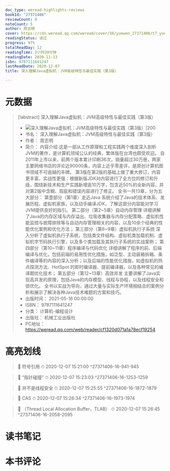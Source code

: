 ```yaml
---
doc_type: weread-highlights-reviews
bookId: "27371406"
reviewCount: 0
noteCount: 5
author: 周志明
cover: https://cdn.weread.qq.com/weread/cover/38/yuewen_27371406/t7_yuewen_273714061712826901.jpg
readingStatus: 读过
progress: 97%
totalReadDay: 12
readingTime: 2小时20分钟
readingDate: 2020-11-13
isbn: 9787111641247
lastReadDate: 2020-12-07
title: 深入理解Java虚拟机：JVM高级特性与最佳实践（第3版）

---
```

# 元数据
> [!abstract] 深入理解Java虚拟机：JVM高级特性与最佳实践（第3版）
> - ![ 深入理解Java虚拟机：JVM高级特性与最佳实践（第3版）|200](https://cdn.weread.qq.com/weread/cover/38/yuewen_27371406/t7_yuewen_273714061712826901.jpg)
> - 书名： 深入理解Java虚拟机：JVM高级特性与最佳实践（第3版）
> - 作者： 周志明
> - 简介： 内容介绍
这是一部从工作原理和工程实践两个维度深入剖析JVM的著作，是计算机领域公认的经典，繁体版在台湾也颇受欢迎。
自2011年上市以来，前两个版本累计印刷36次，销量超过30万册，两家主要网络书店的评论近90000条，内容上近乎零差评，是原创计算机图书领域不可逾越的丰碑。
第3版在第2版的基础上做了重大修订，内容更丰富、实战性更强：根据新版JDK对内容进行了全方位的修订和升级，围绕新技术和生产实践新增逾10万字，包含近50%的全新内容，并对第2版中含糊、瑕疵和错误内容进行了修正。
全书一共13章，分为五大部分：
第壹部分（第1章）走近Java
系统介绍了Java的技术体系、发展历程、虚拟机家族，以及动手编译JDK，了解这部分内容能对学习JVM提供良好的指引。
第二部分（第2~5章）自动内存管理
详细讲解了Java的内存区域与内存溢出、垃圾收集器与内存分配策略、虚拟机性能监控与故障排除等与自动内存管理相关的内容，以及10余个经典的性能优化案例和优化方法；
第三部分（第6~9章）虚拟机执行子系统
深入分析了虚拟机执行子系统，包括类文件结构、虚拟机类加载机制、虚拟机字节码执行引擎，以及多个类加载及其执行子系统的实战案例；
第四部分（第10~11章）程序编译与代码优化
详细讲解了程序的前、后端编译与优化，包括前端的易用性优化措施，如泛型、主动装箱拆箱、条件编译等的内容的深入分析；以及后端的性能优化措施，如虚拟机的热点探测方法、HotSpot 的即时编译器、提前编译器，以及各种常见的编译期优化技术；
第五部分（第12~13章）高效并发
主要讲解了Java实现高并发的原理，包括Java的内存模型、线程与协程，以及线程安全和锁优化。
全书以实战为导向，通过大量与实际生产环境相结合的案例分析和展示了解决各种Java技术难题的方案和技巧。
> - 出版时间： 2021-05-16 00:00:00
> - ISBN： 9787111641247
> - 分类： 计算机-编程设计
> - 出版社： 机械工业出版社
> - PC地址：https://weread.qq.com/web/reader/cf1320d071a1a78ecf19254

# 高亮划线



> 📌 符号引用 
> ⏱ 2020-12-07 15:21:00 ^27371406-16-941-945

> 📌 “指针碰撞” 
> ⏱ 2020-12-07 15:23:03 ^27371406-16-1253-1259

> 📌 并不是线程安全 
> ⏱ 2020-12-07 15:25:55 ^27371406-16-1872-1879

> 📌 CAS 
> ⏱ 2020-12-07 15:26:34 ^27371406-16-1973-1974

> 📌 （Thread Local Allocation Buffer，TLAB） 
> ⏱ 2020-12-07 15:26:45 ^27371406-16-2058-2095

# 读书笔记

# 本书评论

